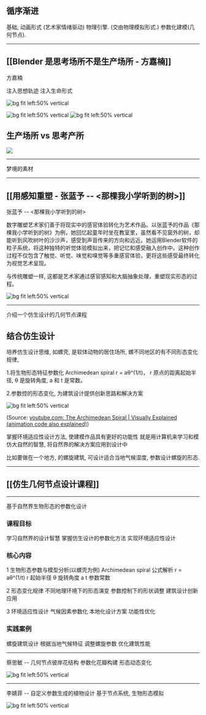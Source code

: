 ## 循序渐进



<!--  
全靠冯
时间太少, 辅导时间, 课程时间 
不听话, 
超现实, 但能力特别强, 某个环节无法挑剔










-->

基础, 
动画形式 (艺术家情绪驱动)
物理引擎. (交由物理模拟形式.)
参数化建模(几何节点).


---


## [[Blender 是思考场所不是生产场所 - 方嘉楠]]

方嘉楠


注入思想轨迹
注入生命形式

![bg fit left:50% vertical](https://i.imgur.com/nusWh6Z.webp)

![bg fit left:50% vertical](https://i.imgur.com/qcmIUIR.webp)
![bg fit left:50% vertical](https://i.imgur.com/XG9C6zS.webp)

## 生产场所 vs 思考产所

![](https://i.imgur.com/lqYLYgA.webp)


---
梦境的素材

---
## [[用感知重塑 - 张蓝予 -- <那棵我小学听到的树>]]

张蓝予 -- <那棵我小学听到的树>

数字雕塑艺术家们善于将现实中的感官体验转化为艺术作品。以张蓝予的作品《那棵我小学听到的树》为例，她回忆起童年时坐在教室里，虽然看不见窗外的树，却能听到风吹树叶的沙沙声，感受到声音传来的方向和远近。她运用Blender软件的粒子系统，将这种独特的听觉体验模拟出来，把记忆和感受融入创作中。这种创作过程不仅包含了触觉、听觉、味觉和嗅觉等多重感官体验，更将这些感受最终转化为视觉艺术呈现。

与传统雕塑一样,  这都是艺术家通过感官感知和大脑抽象处理，重塑现实形态的过程。


![bg fit left:50% vertical](https://i.imgur.com/hKSdBVs.webp)



---

介绍一个仿生设计的几何节点课程

## 结合仿生设计

培养仿生设计思维, 
如螺壳, 是软体动物的居住场所,
螺不同地区的有不同形态变化规律, 



1.将生物形态特征参数化 
Archimedean spiral r = aθ^(1/t)， 
r  原点的距离起始半径, 
θ 是旋转角度,
a 和 t 是常数。

2.参数控的形态变化, 为建筑设计提供创新思路和解决方案


![bg fit left:50% vertical](https://i.imgur.com/YjliN36.webp)


(Source:  [youtube.com: The Archimedean Spiral | Visually Explained (animation code also explained)](https://youtu.be/vkDyeW5k1fA?t=1))



掌握环境适应性设计方法, 使建模作品具有更好的功能性
就是用计算机来学习和模仿大自然的智慧, 将自然界的解决方案应用到设计中


比如要做在一个地方, 的螺旋建筑, 可设计适合当地气候湿度, 参数设计螺旋的形态.





---

## [[仿生几何节点设计课程]]


---


基于自然界生物形态的参数化设计

### 课程目标
学习自然界的设计智慧
掌握仿生设计的参数化方法
实现环境适应性设计

### 核心内容

1 生物形态参数与模型分析(以螺壳为例)
Archimedean spiral 公式解析
r = aθ^(1/t)
r 起始半径
θ 旋转角度
a t 参数常数

2 形态变化规律
不同地理环境下的形态演变
参数控制下的形状调整
建筑设计创新应用

3 环境适应性设计
气候因素参数化
本地化设计方案
功能性优化

### 实践案例

螺旋建筑设计
根据当地气候特征
调整螺旋参数
优化建筑性能




---



蔡思敏 -- 几何节点彼岸花结构
参数化花瓣构建
形态动态变化

![bg fit left:50% vertical](https://i.imgur.com/QsrcocI.webp)

---



李婧菲 -- 自定义参数生成的植物设计
基于节点系统, 生物形态模拟

![bg fit left:50% vertical](https://i.imgur.com/sN9o2PC.webp)
